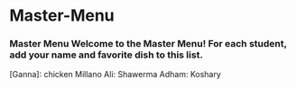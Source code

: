 # Master-Menu
### Master Menu Welcome to the Master Menu!  For each student, add your name and favorite dish to this list.
[Ganna]: chicken Millano
Ali: Shawerma
Adham: Koshary

